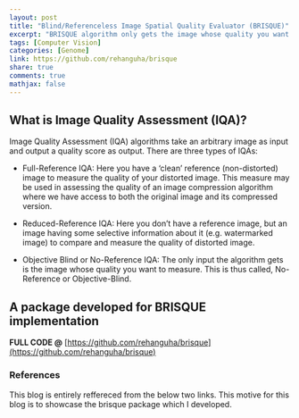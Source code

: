 ```yaml
---
layout: post
title: "Blind/Referenceless Image Spatial Quality Evaluator (BRISQUE)"
excerpt: "BRISQUE algorithm only gets the image whose quality you want to measure. This is thus called, No-Reference or Objective-Blind."
tags: [Computer Vision]
categories: [Genome]
link: https://github.com/rehanguha/brisque
share: true
comments: true
mathjax: false
---
```


## What is Image Quality Assessment (IQA)?

Image Quality Assessment (IQA) algorithms take an arbitrary image as input and output a quality score as output. There are three types of IQAs:

- Full-Reference IQA: Here you have a ‘clean’ reference (non-distorted) image to measure the quality of your distorted image. This measure may be used in assessing the quality of an image compression algorithm where we have access to both the original image and its compressed version.

- Reduced-Reference IQA: Here you don’t have a reference image, but an image having some selective information about it (e.g. watermarked image) to compare and measure the quality of distorted image.

- Objective Blind or No-Reference IQA: The only input the algorithm gets is the image whose quality you want to measure. This is thus called, No-Reference or Objective-Blind.


## A package developed for BRISQUE implementation

**FULL CODE @** [https://github.com/rehanguha/brisque](https://github.com/rehanguha/brisque)

### References

This blog is entirely reffereced from the below two links. This motive for this blog is to showcase the brisque package which I developed. 